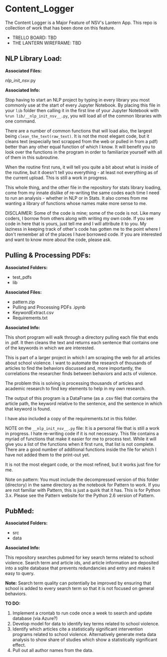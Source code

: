 # Content_Logger

The Content Logger is a Major Feature of NSV's Lantern App. This repo is collection of work that has been done on this feature.

- TRELLO BOARD: TBD
- THE LANTERN WIREFRAME: TBD

## NLP Library Load:

**Associated Files:**

_nlp_init_nsv_.py

**Associated Info:**

Stop having to start an NLP project by typing in every library you most commonly use at the start of every Jupyter Notebook. By placing this file in your `lib` folder then calling it in the first line of your Jupyter Notebook with `%run lib/__nlp_init_nsv__.py`, you will load all of the common libraries with one command. 

There are a number of common functions that will load also, the largest being `clean_the_text(raw_text)`. It is not the most elegant code, but it cleans text (especially text scrapped from the web or pulled in from a pdf) better than any other equal function of which I know. It will benefit you to look over the functions in the program in order to familiarize yourself with all of them in this subroutine.

When the routine first runs, it will tell you quite a bit about what is inside of the routine, but it doesn't tell you everything - at least not everything as of the current upload. This is still a work in progress. 

This whole thing, and the other file in the repository for stats library loading, come from my innate dislike of re-writing the same codes each time I need to run an analysis - whether in NLP or in Stats. It also comes from me wanting a library of functions whose names make more sense to me.

DISCLAIMER: Some of the code is mine; some of the code is not. Like many coders, I borrow from others along with writing my own code. If you see code in here that is yours, just tell me and I will attribute it to you. My laziness in keeping track of other's code has gotten me to the point where I don't remember all of the places I have borrowed code. If you are interested and want to know more about the code, please ask.

## Pulling & Processing PDFs:

**Associated Folders:**
  - test_pdfs
  - lib
  
**Associated Files:**
  - pattern.zip
  - Pulling and Processing PDFs .ipynb
  - KeywordExtract.csv
  - Requirements.txt

**Associated Info:**

This short program will walk through a directory pulling each file that ends in .pdf. It then cleans the text and returns each sentence that contains one of the keywords in which we are interested. 

This is part of a larger project in which I am scraping the web for all articles about school violence. I want to automate the research of thousands of articles to find the behaviors discussed and, more importantly, the correlations the researcher finds between behaviors and acts of violence. 

The problem this is solving is processing thousands of articles and academic research to find key elements to help in my own research.

The output of this program is a DataFrame (as a .csv file) that contains the article path, the keyword relative to the sentence, and the sentence in which that keyword is found. 

I have also included a copy of the requirements.txt in this folder. 

NOTE on the `__nlp_init_nsv__.py` file: It is a personal file that is still a work in progress. I hate re-writing code if it is not necessary. This file contains a myriad of functions that make it easier for me to process text. While it will give you a list of the functions when it first runs, that list is not complete. There are a good number of additional functions inside the file for which I have not added them to the print-out yet. 

It is not the most elegant code, or the most refined, but it works just fine for me. 

Note on pattern: You must include the decompressed version of this folder (directory) in the same directory as the notebook for Pattern to work. If you are not familiar with Pattern, this is just a quirk that it has. This is for Python 3.x. Please see the Pattern website for the Python 2.6 version of Pattern. 

## PubMed:

**Associated Folders:**
  - src
  - data

**Associated Info:**

This repository searches pubmed for key search terms related to school violence.
Search term and article ids, and article information are deposited into a sqlite database
that prevents redundancies and entry and makes it easy to query.

**Note:** Search term quality can potentially be improved by ensuring that
school is added to every search term so that it is not focused on general behaviors.

**TO DO:**

1. Implement a crontab to run code once a week to search and update database (via Azure?)
2. Develop model for data to identify key terms related to school violence.
3. Identify which articles cite a statistically significant intervention programs related to school violence. Alternatively generate meta data analysis to show share of studies which show a statistically significant effect.
4. Pull out all author names from the data.
